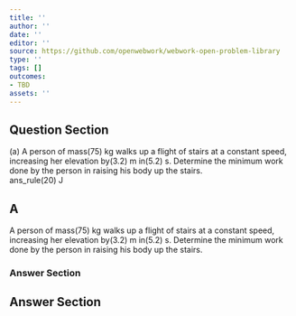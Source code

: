 ```yaml
---
title: ''
author: ''
date: ''
editor: ''
source: https://github.com/openwebwork/webwork-open-problem-library
type: ''
tags: []
outcomes:
- TBD
assets: ''
---
```


## Question Section 

 
  
(a) A person of mass(75) kg walks up a flight of stairs at a constant speed, increasing her elevation by(3.2) m in(5.2) s. Determine the minimum work done by the person in raising his body up the stairs.  
 ans_rule(20) J

## A
A person of mass(75) kg walks up a flight of stairs at a constant speed, increasing her elevation by(3.2) m in(5.2) s. Determine the minimum work done by the person in raising his body up the stairs.  
### Answer Section


## Answer Section

